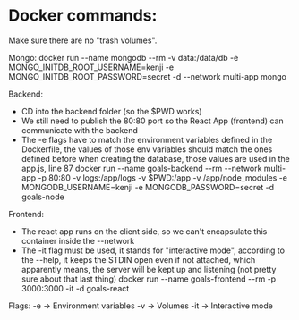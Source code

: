 # Docker commands:

Make sure there are no "trash volumes".

Mongo:
docker run --name mongodb --rm -v data:/data/db -e MONGO_INITDB_ROOT_USERNAME=kenji -e MONGO_INITDB_ROOT_PASSWORD=secret -d --network multi-app mongo

Backend:
- CD into the backend folder (so the $PWD works)
- We still need to publish the 80:80 port so the React App (frontend) can communicate with the backend
- The -e flags have to match the environment variables defined in the Dockerfile, the values of those env variables should match the ones defined before when creating the database, those values are used in the app.js, line 87
  docker run --name goals-backend --rm --network multi-app -p 80:80 -v logs:/app/logs -v $PWD:/app -v /app/node_modules -e MONGODB_USERNAME=kenji -e MONGODB_PASSWORD=secret -d goals-node

Frontend:
- The react app runs on the client side, so we can't encapsulate this container inside the --network
- The -it flag must be used, it stands for "interactive mode", according to the --help, it keeps the STDIN open even if not attached, which apparently means, the server will be kept up and listening (not pretty sure about that last thing)
  docker run --name goals-frontend --rm -p 3000:3000 -it -d goals-react


Flags:
-e  -> Environment variables
-v  -> Volumes
-it -> Interactive mode